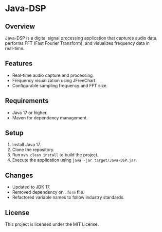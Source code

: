 # Java-DSP

## Overview
Java-DSP is a digital signal processing application that captures audio data, performs FFT (Fast Fourier Transform), and visualizes frequency data in real-time.

## Features
- Real-time audio capture and processing.
- Frequency visualization using JFreeChart.
- Configurable sampling frequency and FFT size.

## Requirements
- Java 17 or higher.
- Maven for dependency management.

## Setup
1. Install Java 17.
2. Clone the repository.
3. Run `mvn clean install` to build the project.
4. Execute the application using `java -jar target/Java-DSP.jar`.

## Changes
- Updated to JDK 17.
- Removed dependency on `.form` file.
- Refactored variable names to follow industry standards.

## License
This project is licensed under the MIT License.
